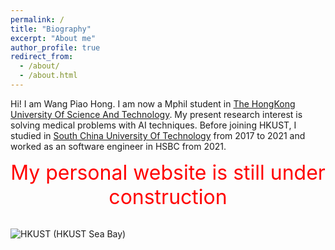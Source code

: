 ```yaml
---
permalink: /
title: "Biography"
excerpt: "About me"
author_profile: true
redirect_from: 
  - /about/
  - /about.html
---
```


Hi! I am Wang Piao Hong.
I am now a Mphil student in [The HongKong University Of Science And Technology](https://hkust.edu.hk/zh-hans). My present research interest is solving medical problems with AI techniques.
Before joining HKUST, I studied in [South China University Of Technology](https://www.scut.edu.cn/en/) from 2017 to 2021 and worked as an software engineer in HSBC from 2021.
<br/>
                                                 <center> <font color=red size=6>My personal website is still under construction</font></center>
<br/>

![HKUST](https://s3.bmp.ovh/imgs/2021/10/cc85a5d970d1609c.jpg)
(HKUST Sea Bay)


